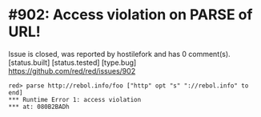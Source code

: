 
#902: Access violation on PARSE of URL!
================================================================================
Issue is closed, was reported by hostilefork and has 0 comment(s).
[status.built] [status.tested] [type.bug]
<https://github.com/red/red/issues/902>

```
red> parse http://rebol.info/foo ["http" opt "s" "://rebol.info" to end]
*** Runtime Error 1: access violation
*** at: 080B2BADh
```



